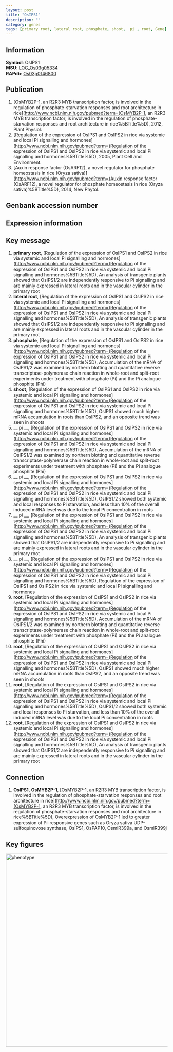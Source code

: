 ```yaml
---
layout: post
title: "OsIPS1"
description: ""
category: genes
tags: [primary root, lateral root, phosphate, shoot,  pi , root, Gene]
---
```


## Information
__Symbol__: OsIPS1  
__MSU__: [LOC_Os03g05334](http://rice.plantbiology.msu.edu/cgi-bin/ORF_infopage.cgi?orf=LOC_Os03g05334)  
__RAPdb__: [Os03g0146800](http://rapdb.dna.affrc.go.jp/viewer/gbrowse_details/irgsp1?name=Os03g0146800)  

## Publication
1. [OsMYB2P-1, an R2R3 MYB transcription factor, is involved in the regulation of phosphate-starvation responses and root architecture in rice](http://www.ncbi.nlm.nih.gov/pubmed?term=(OsMYB2P-1, an R2R3 MYB transcription factor, is involved in the regulation of phosphate-starvation responses and root architecture in rice%5BTitle%5D), 2012, Plant Physiol.
2. [Regulation of the expression of OsIPS1 and OsIPS2 in rice via systemic and local Pi signalling and hormones](http://www.ncbi.nlm.nih.gov/pubmed?term=(Regulation of the expression of OsIPS1 and OsIPS2 in rice via systemic and local Pi signalling and hormones%5BTitle%5D), 2005, Plant Cell and Environment.
3. [Auxin response factor (OsARF12), a novel regulator for phosphate homeostasis in rice (Oryza sativa)](http://www.ncbi.nlm.nih.gov/pubmed?term=(Auxin response factor (OsARF12), a novel regulator for phosphate homeostasis in rice (Oryza sativa)%5BTitle%5D), 2014, New Phytol.

## Genbank accession number

## Expression information

## Key message
1. __primary root__, [Regulation of the expression of OsIPS1 and OsIPS2 in rice via systemic and local Pi signalling and hormones](http://www.ncbi.nlm.nih.gov/pubmed?term=(Regulation of the expression of OsIPS1 and OsIPS2 in rice via systemic and local Pi signalling and hormones%5BTitle%5D),  An analysis of transgenic plants showed that OsIPS1/2 are independently responsive to Pi signalling and are mainly expressed in lateral roots and in the vascular cylinder in the primary root
2. __lateral root__, [Regulation of the expression of OsIPS1 and OsIPS2 in rice via systemic and local Pi signalling and hormones](http://www.ncbi.nlm.nih.gov/pubmed?term=(Regulation of the expression of OsIPS1 and OsIPS2 in rice via systemic and local Pi signalling and hormones%5BTitle%5D),  An analysis of transgenic plants showed that OsIPS1/2 are independently responsive to Pi signalling and are mainly expressed in lateral roots and in the vascular cylinder in the primary root
3. __phosphate__, [Regulation of the expression of OsIPS1 and OsIPS2 in rice via systemic and local Pi signalling and hormones](http://www.ncbi.nlm.nih.gov/pubmed?term=(Regulation of the expression of OsIPS1 and OsIPS2 in rice via systemic and local Pi signalling and hormones%5BTitle%5D),  Accumulation of the mRNA of OsIPS1/2 was examined by northern blotting and quantitative reverse transcriptase-polymerase chain reaction in whole-root and split-root experiments under treatment with phosphate (Pi) and the Pi analogue phosphite (Phi)
4. __shoot__, [Regulation of the expression of OsIPS1 and OsIPS2 in rice via systemic and local Pi signalling and hormones](http://www.ncbi.nlm.nih.gov/pubmed?term=(Regulation of the expression of OsIPS1 and OsIPS2 in rice via systemic and local Pi signalling and hormones%5BTitle%5D),  OsIPS1 showed much higher mRNA accumulation in roots than OsIPS2, and an opposite trend was seen in shoots
5. __ pi __, [Regulation of the expression of OsIPS1 and OsIPS2 in rice via systemic and local Pi signalling and hormones](http://www.ncbi.nlm.nih.gov/pubmed?term=(Regulation of the expression of OsIPS1 and OsIPS2 in rice via systemic and local Pi signalling and hormones%5BTitle%5D),  Accumulation of the mRNA of OsIPS1/2 was examined by northern blotting and quantitative reverse transcriptase-polymerase chain reaction in whole-root and split-root experiments under treatment with phosphate (Pi) and the Pi analogue phosphite (Phi)
6. __ pi __, [Regulation of the expression of OsIPS1 and OsIPS2 in rice via systemic and local Pi signalling and hormones](http://www.ncbi.nlm.nih.gov/pubmed?term=(Regulation of the expression of OsIPS1 and OsIPS2 in rice via systemic and local Pi signalling and hormones%5BTitle%5D),  OsIPS1/2 showed both systemic and local responses to Pi starvation, and less than 10% of the overall induced mRNA level was due to the local Pi concentration in roots
7. __ pi __, [Regulation of the expression of OsIPS1 and OsIPS2 in rice via systemic and local Pi signalling and hormones](http://www.ncbi.nlm.nih.gov/pubmed?term=(Regulation of the expression of OsIPS1 and OsIPS2 in rice via systemic and local Pi signalling and hormones%5BTitle%5D),  An analysis of transgenic plants showed that OsIPS1/2 are independently responsive to Pi signalling and are mainly expressed in lateral roots and in the vascular cylinder in the primary root
8. __ pi __, [Regulation of the expression of OsIPS1 and OsIPS2 in rice via systemic and local Pi signalling and hormones](http://www.ncbi.nlm.nih.gov/pubmed?term=(Regulation of the expression of OsIPS1 and OsIPS2 in rice via systemic and local Pi signalling and hormones%5BTitle%5D), Regulation of the expression of OsIPS1 and OsIPS2 in rice via systemic and local Pi signalling and hormones
9. __root__, [Regulation of the expression of OsIPS1 and OsIPS2 in rice via systemic and local Pi signalling and hormones](http://www.ncbi.nlm.nih.gov/pubmed?term=(Regulation of the expression of OsIPS1 and OsIPS2 in rice via systemic and local Pi signalling and hormones%5BTitle%5D),  Accumulation of the mRNA of OsIPS1/2 was examined by northern blotting and quantitative reverse transcriptase-polymerase chain reaction in whole-root and split-root experiments under treatment with phosphate (Pi) and the Pi analogue phosphite (Phi)
10. __root__, [Regulation of the expression of OsIPS1 and OsIPS2 in rice via systemic and local Pi signalling and hormones](http://www.ncbi.nlm.nih.gov/pubmed?term=(Regulation of the expression of OsIPS1 and OsIPS2 in rice via systemic and local Pi signalling and hormones%5BTitle%5D),  OsIPS1 showed much higher mRNA accumulation in roots than OsIPS2, and an opposite trend was seen in shoots
11. __root__, [Regulation of the expression of OsIPS1 and OsIPS2 in rice via systemic and local Pi signalling and hormones](http://www.ncbi.nlm.nih.gov/pubmed?term=(Regulation of the expression of OsIPS1 and OsIPS2 in rice via systemic and local Pi signalling and hormones%5BTitle%5D),  OsIPS1/2 showed both systemic and local responses to Pi starvation, and less than 10% of the overall induced mRNA level was due to the local Pi concentration in roots
12. __root__, [Regulation of the expression of OsIPS1 and OsIPS2 in rice via systemic and local Pi signalling and hormones](http://www.ncbi.nlm.nih.gov/pubmed?term=(Regulation of the expression of OsIPS1 and OsIPS2 in rice via systemic and local Pi signalling and hormones%5BTitle%5D),  An analysis of transgenic plants showed that OsIPS1/2 are independently responsive to Pi signalling and are mainly expressed in lateral roots and in the vascular cylinder in the primary root

## Connection
1. __OsIPS1__, __OsMYB2P-1__, [OsMYB2P-1, an R2R3 MYB transcription factor, is involved in the regulation of phosphate-starvation responses and root architecture in rice](http://www.ncbi.nlm.nih.gov/pubmed?term=(OsMYB2P-1, an R2R3 MYB transcription factor, is involved in the regulation of phosphate-starvation responses and root architecture in rice%5BTitle%5D),  Overexpression of OsMYB2P-1 led to greater expression of Pi-responsive genes such as Oryza sativa UDP-sulfoquinovose synthase, OsIPS1, OsPAP10, OsmiR399a, and OsmiR399j

## Key figures
<img src="http://ricencode.github.io/images/OsIPS1.pheno.png" alt="phenotype"  style="width: 600px;"/>



